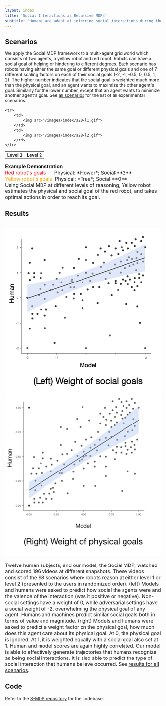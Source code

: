```yaml
---
layout: index
title: 'Social Interactions as Recursive MDPs'
subtitle: 'Humans are adept at inferring social interactions during the interactions with each other. There is a need for robots to reason the basic social interactions such as helping or hindering as they perform joint actions together. We introduce an extension to MDPs, Social MDPs, which learns to reason about the physical and social goal of the other agent. Social MDPs allow specifying reward functions in terms of the estimated reward functions of other agents, modeling interactions such as <i>helping or hindering</i> another agent (by maximizing or minimizing the other agent reward) while balancing this with the actual physical goals of each agent. We present the results of zero-shot social inferences among robots in 2D grid environment and human estimates about their social interactions.'
---
```


## Scenarios
We apply the Social MDP framework to a multi-agent grid world which consists of two agents, a yellow robot and red robot. Robots can have a social goal of helping or hindering to different degrees. Each scenario has robots having either the same goal or different physical goals and one of 7 different scaling factors on each of their social goals (-2, -1, -0.5, 0, 0.5, 1, 2). The higher number indicates that the social goal is weighted much more than the physical goal, and an agent wants to maximize the other agent's goal. Similarly for the lower number, except that an agent wants to minimize another agent's goal. See <a href="{{ item.url | relative_url }}/scenarios">all scenarios</a> for the list of all experimental scenarios.
<table cellpadding="1">
    <tr>
        <td style="width:50%; text-align:center">
            <b>Level 1</b>
        </td>
        <td style="width:50%; text-align:center">
            <b>Level 2</b>
        </td>
    </tr>
    
    <tr>
        <td>
            <img src="/images/index/s28-l1.gif"> 
        </td>
        <td>
            <img src="/images/index/s28-l2.gif">
        </td>
    </tr>
</table>
<span style="font-size:medium;"><b>Example Demonstration </b><br/><font color="red">Red robot's goals&nbsp;&nbsp;&nbsp;&nbsp;&nbsp;</font> Physical: *Flower*; Social:**2**  <br/><font color="orange">Yellow robot's goals&nbsp;</font> Physical: *Tree*; Social:**0** <br/>Using Social MDP at different levels of reasoning, Yellow robot estimates the physical and social goal of the red robot, and takes optimal actions in order to reach its goal.</span>

                 
## Results
<div class="gallery" data-columns="4">
    <img>
    <img src="/images/index/weight-social-goals-v2.png">
    <img src="/images/index/weight-physical-goals-v2.png">
    <img>
</div>
<span style="font-size:medium;">Twelve human subjects, and our model, the Social MDP, watched and scored 196 videos at different snapshots. These videos consist of the 98 scenarios where robots reason at either level 1 or level 2 (presented to the users in randomized order). (left) Models and humans were asked to predict how social the agents were and the valence of the interaction (was it positive or negative). Non-social settings have a weight of 0, while adversarial settings have a social weight of -2, overwhelming the physical goal of any agent. Humans and machines predict similar social goals both in terms of value and magnitude. (right) Models and humans were asked to predict a weight factor on the physical goal, how much does this agent care about its physical goal. At 0, the physical goal is ignored. At 1, it is weighted equally with a social goal also set at 1. Human and model scores are again highly correlated. Our model is able to effectively generate trajectories that humans recognize as being social interactions. It is also able to predict the type of social interaction that humans believe occurred. See <a href="{{ item.url | relative_url }}/results">results for all scenarios</a>.</span>

## Code
Refer to the [S-MDP repository](https://github.com/Social-MDP/social-mdp-framework) for the codebase.

